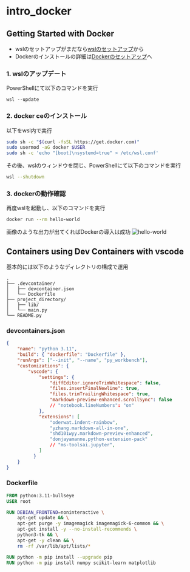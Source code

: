 # intro_docker

## Getting Started with Docker

- wslのセットアップがまだなら[wslのセットアップ][install_wsl]から
- Dockerのインストールの詳細は[Dockerのセットアップ][install_docker]へ

### 1. wslのアップデート
<!-- microsoft storeで`Windows Subsystem for Linux`と検索 -->
<!-- <img src="./docs/images/windows_subsystem_for_linux.png" width="320px"> -->
PowerShellにて以下のコマンドを実行

```pwsh
wsl --update
```

### 2. docker ceのインストール
以下をwsl内で実行
```sh
sudo sh -c "$(curl -fsSL https://get.docker.com)"
sudo usermod -aG docker $USER
sudo sh -c 'echo "[boot]\nsystemd=true" > /etc/wsl.conf'
```

その後、wslのウィンドウを閉じ、PowerShellにて以下のコマンドを実行
```sh
wsl --shutdown
```

### 3. dockerの動作確認
再度wslを起動し、以下のコマンドを実行
```sh
docker run --rm hello-world
```
画像のような出力が出てくればDockerの導入は成功
![hello-world](docs/images/wsl_4.png)

## Containers using Dev Containers with vscode

基本的には以下のようなディレクトリの構成で運用

```
.
├── .devcontainer/
│   ├── devcontainer.json
│   └── Dockerfile
├── project_directory/
│   ├── lib/
│   └── main.py
└── README.py
```

### devcontainers.json

```json
{
    "name": "python 3.11",
    "build": { "dockerfile": "Dockerfile" },
    "runArgs": ["--init", "--name", "py_workbench"],
    "customizations": {
        "vscode": {
            "settings": {
                "diffEditor.ignoreTrimWhitespace": false,
                "files.insertFinalNewline": true,
                "files.trimTrailingWhitespace": true,
                "markdown-preview-enhanced.scrollSync": false
                // "notebook.lineNumbers": "on"
            },
            "extensions": [
                "oderwat.indent-rainbow",
                "yzhang.markdown-all-in-one",
                "shd101wyy.markdown-preview-enhanced",
                "donjayamanne.python-extension-pack"
                // "ms-toolsai.jupyter",
            ]
          }
    }
}
```

### Dockerfile

```Dockerfile
FROM python:3.11-bullseye
USER root

RUN DEBIAN_FRONTEND=noninteractive \
    apt-get update && \
    apt-get purge -y imagemagick imagemagick-6-common && \
    apt-get install -y --no-install-recommends \
    python3-tk && \
    apt-get -y clean && \
    rm -rf /var/lib/apt/lists/*

RUN python -m pip install --upgrade pip
RUN python -m pip install numpy scikit-learn matplotlib
```


<!-- path list -->
[install_wsl]: docs/install_wsl_and_docker/install_wsl.md
[install_docker]: docs/install_wsl_and_docker/install_docker.md
